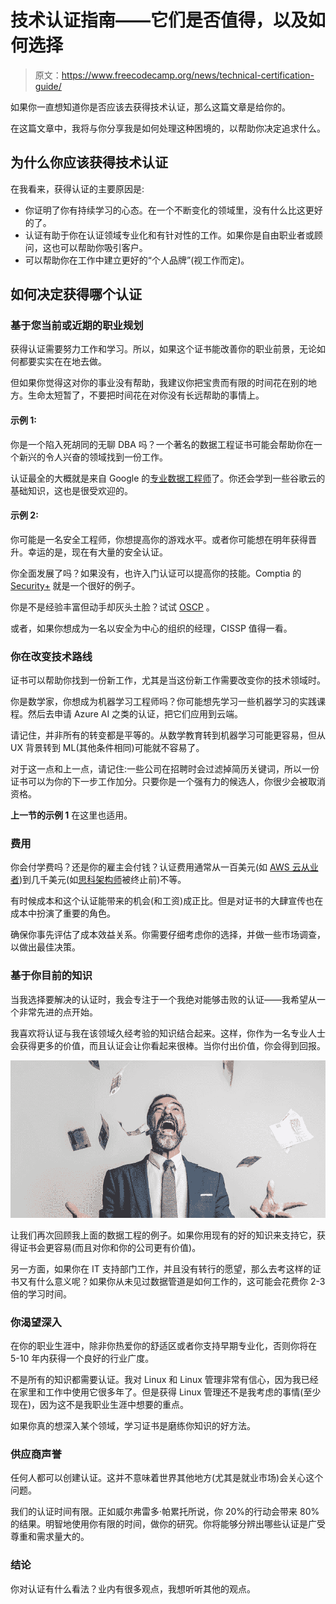 # 技术认证指南——它们是否值得，以及如何选择

> 原文：<https://www.freecodecamp.org/news/technical-certification-guide/>

如果你一直想知道你是否应该去获得技术认证，那么这篇文章是给你的。

在这篇文章中，我将与你分享我是如何处理这种困境的，以帮助你决定追求什么。

## 为什么你应该获得技术认证

在我看来，获得认证的主要原因是:

*   你证明了你有持续学习的心态。在一个不断变化的领域里，没有什么比这更好的了。
*   认证有助于你在认证领域专业化和有针对性的工作。如果你是自由职业者或顾问，这也可以帮助你吸引客户。
*   可以帮助你在工作中建立更好的“个人品牌”(视工作而定)。

## 如何决定获得哪个认证

### 基于您当前或近期的职业规划

获得认证需要努力工作和学习。所以，如果这个证书能改善你的职业前景，无论如何都要实实在在地去做。

但如果你觉得这对你的事业没有帮助，我建议你把宝贵而有限的时间花在别的地方。生命太短暂了，不要把时间花在对你没有长远帮助的事情上。

#### 示例 1:

你是一个陷入死胡同的无聊 DBA 吗？一个著名的数据工程证书可能会帮助你在一个新兴的令人兴奋的领域找到一份工作。

认证最全的大概就是来自 Google 的[专业数据工程师](https://cloud.google.com/certification/data-engineer)了。你还会学到一些谷歌云的基础知识，这也是很受欢迎的。

#### 示例 2:

你可能是一名安全工程师，你想提高你的游戏水平。或者你可能想在明年获得晋升。幸运的是，现在有大量的安全认证。

你全面发展了吗？如果没有，也许入门认证可以提高你的技能。Comptia 的 [Security+](https://www.comptia.org/certifications/security) 就是一个很好的例子。

你是不是经验丰富但动手却灰头土脸？试试 [OSCP](https://www.offensive-security.com/pwk-oscp/) 。

或者，如果你想成为一名以安全为中心的组织的经理，CISSP 值得一看。

### 你在改变技术路线

证书可以帮助你找到一份新工作，尤其是当这份新工作需要改变你的技术领域时。

你是数学家，你想成为机器学习工程师吗？你可能想先学习一些机器学习的实践课程。然后去申请 Azure AI 之类的认证，把它们应用到云端。

请记住，并非所有的转变都是平等的。从数学教育转到机器学习可能更容易，但从 UX 背景转到 ML(其他条件相同)可能就不容易了。

对于这一点和上一点，请记住:一些公司在招聘时会过滤掉简历关键词，所以一份证书可以为你的下一步工作加分。只要你是一个强有力的候选人，你很少会被取消资格。

**上一节的示例 1** 在这里也适用。

### 费用

你会付学费吗？还是你的雇主会付钱？认证费用通常从一百美元(如 [AWS 云从业者](https://aws.amazon.com/de/certification/certified-cloud-practitioner/))到几千美元(如[思科架构师](https://www.cisco.com/c/en/us/training-events/training-certifications/certifications/architect/ccar.html)被终止前)不等。

有时候成本和这个认证能带来的机会(和工资)成正比。但是对证书的大肆宣传也在成本中扮演了重要的角色。

确保你事先评估了成本效益关系。你需要仔细考虑你的选择，并做一些市场调查，以做出最佳决策。

### 基于你目前的知识

当我选择要解决的认证时，我会专注于一个我绝对能够击败的认证——我希望从一个非常先进的点开始。

我喜欢将认证与我在该领域久经考验的知识结合起来。这样，你作为一名专业人士会获得更多的价值，而且认证会让你看起来很棒。当你付出价值，你会得到回报。

![dollar](img/eff3de77d17e250b94ad8ad37f1422da.png)

让我们再次回顾我上面的数据工程的例子。如果你用现有的好的知识来支持它，获得证书会更容易(而且对你和你的公司更有价值)。

另一方面，如果你在 IT 支持部门工作，并且没有转行的愿望，那么去考这样的证书又有什么意义呢？如果你从未见过数据管道是如何工作的，这可能会花费你 2-3 倍的学习时间。

### 你渴望深入

在你的职业生涯中，除非你热爱你的舒适区或者你支持早期专业化，否则你将在 5-10 年内获得一个良好的行业广度。

不是所有的知识都需要认证。我对 Linux 和 Linux 管理非常有信心，因为我已经在家里和工作中使用它很多年了。但是获得 Linux 管理还不是我考虑的事情(至少现在)，因为这不是我职业生涯中想要的重点。

如果你真的想深入某个领域，学习证书是磨练你知识的好方法。

### 供应商声誉

任何人都可以创建认证。这并不意味着世界其他地方(尤其是就业市场)会关心这个问题。

我们的认证时间有限。正如威尔弗雷多·帕累托所说，你 20%的行动会带来 80%的结果。明智地使用你有限的时间，做你的研究。你将能够分辨出哪些认证是广受尊重和需求量大的。

### 结论

你对认证有什么看法？业内有很多观点，我想听听其他的观点。